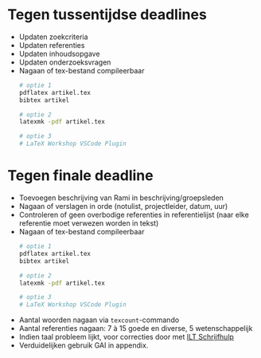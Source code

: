 # Tegen tussentijdse deadlines

- Updaten zoekcriteria
- Updaten referenties
- Updaten inhoudsopgave
- Updaten onderzoeksvragen
- Nagaan of tex-bestand compileerbaar
    ```bash
    # optie 1
    pdflatex artikel.tex
    bibtex artikel

    # optie 2
    latexmk -pdf artikel.tex

    # optie 3
    # LaTeX Workshop VSCode Plugin
    ```



# Tegen finale deadline

- Toevoegen beschrijving van Rami in beschrijving/groepsleden
- Nagaan of verslagen in orde (notulist, projectleider, datum, uur)
- Controleren of geen overbodige referenties in referentielijst (naar
elke referentie moet verwezen worden in tekst)
- Nagaan of tex-bestand compileerbaar
    ```bash
    # optie 1
    pdflatex artikel.tex
    bibtex artikel

    # optie 2
    latexmk -pdf artikel.tex

    # optie 3
    # LaTeX Workshop VSCode Plugin
    ```
- Aantal woorden nagaan via `texcount`-commando
- Aantal referenties nagaan: 7 à 15 goede en diverse, 5 wetenschappelijk
- Indien taal probleem lijkt, voor correcties door met
  [ILT Schrijfhulp](https://ilt.kuleuven.be/schrijfhulp/)
- Verduidelijken gebruik GAI in appendix.

